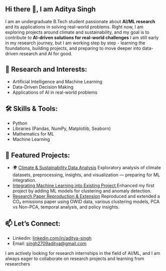 ## Hi there 👋, I am Aditya Singh

I am an undergraduate B.Tech student passionate about **AI/ML research** and its applications in solving real-world problems. Right now, I am exploring projects around climate and sustainability, and my goal is to contribute to **AI-driven solutions for real-world challenges**
I am still early in my research journey, but I am working step by step - learning the foundations, building projects, and preparing to move deeper into data-driven research and AI for good.

## 🔬 Research and Interests:
- Artificial Intelligence and Machine Learning
- Data-Driven Decision Making
- Applications of AI in real-world problems

## 🛠️ Skills & Tools:
- Python
- Libraries (Pandas, NumPy, Matplotlib, Seaborn)
- Mathematics for ML
- Machine Learning

## 📌 Featured Projects:
- 🌍 [Climate & Sustainability Data Analysis](https://github.com/aditya27singh/Climate_sustainability_analysis)
  Exploratory analysis of climate datasets, preprocessing, insights, and visualization — preparing for ML integration.
- [Integrating Machine Learning into Existing Project ](https://github.com/aditya27singh/Climate_Data_Insights_Using_ML)
  Enhanced my first project by adding ML models for clustering and anomaly detection.
- [Research Paper Reproduction & Extension](https://github.com/aditya27singh/ML_Reproduction_and_Extension)
  Reproduced and extended a CO₂ emissions paper using OWID data, various clustering models, PCA vs Non-PCA, temporal analysis, and policy insights.  

## 📫 Let’s Connect:
- Linkedin: [linkedin.com/in/aditya-singh](https://www.linkedin.com/in/aditya-singh-63b427321/)
- Email: singh2709aditya@gmail.com

I am actively looking for research internships in the field of AI/ML, and I am always eager to collaborate on research projects and learning from researchers
